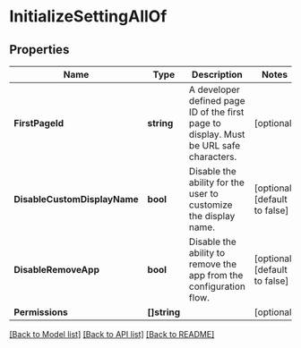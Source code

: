# InitializeSettingAllOf

## Properties

Name | Type | Description | Notes
------------ | ------------- | ------------- | -------------
**FirstPageId** | **string** | A developer defined page ID of the first page to display. Must be URL safe characters. | [optional] 
**DisableCustomDisplayName** | **bool** | Disable the ability for the user to customize the display name. | [optional] [default to false]
**DisableRemoveApp** | **bool** | Disable the ability to remove the app from the configuration flow. | [optional] [default to false]
**Permissions** | **[]string** |  | [optional] 

[[Back to Model list]](../README.md#documentation-for-models) [[Back to API list]](../README.md#documentation-for-api-endpoints) [[Back to README]](../README.md)



